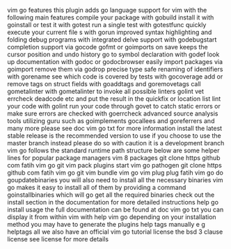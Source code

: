 vim go features this plugin adds go language support for vim with the following main features compile your package with gobuild install it with goinstall or test it with gotest run a single test with gotestfunc quickly execute your current file s with gorun improved syntax highlighting and folding debug programs with integrated delve support with godebugstart completion support via gocode gofmt or goimports on save keeps the cursor position and undo history go to symbol declaration with godef look up documentation with godoc or godocbrowser easily import packages via goimport remove them via godrop precise type safe renaming of identifiers with gorename see which code is covered by tests with gocoverage add or remove tags on struct fields with goaddtags and goremovetags call gometalinter with gometalinter to invoke all possible linters golint vet errcheck deadcode etc and put the result in the quickfix or location list lint your code with golint run your code through govet to catch static errors or make sure errors are checked with goerrcheck advanced source analysis tools utilizing guru such as goimplements gocallees and goreferrers and many more please see doc vim go txt for more information install the latest stable release is the recommended version to use if you choose to use the master branch instead please do so with caution it is a development branch vim go follows the standard runtime path structure below are some helper lines for popular package managers vim 8 packages git clone https github com fatih vim go git vim pack plugins start vim go pathogen git clone https github com fatih vim go git vim bundle vim go vim plug plug fatih vim go do goupdatebinaries you will also need to install all the necessary binaries vim go makes it easy to install all of them by providing a command goinstallbinaries which will go get all the required binaries check out the install section in the documentation for more detailed instructions help go install usage the full documentation can be found at doc vim go txt you can display it from within vim with help vim go depending on your installation method you may have to generate the plugins help tags manually e g helptags all we also have an official vim go tutorial license the bsd 3 clause license see license for more details